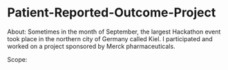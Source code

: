 # Patient-Reported-Outcome-Project

About:
Sometimes in the month of September, the largest Hackathon event took place in the northern city of Germany called Kiel. I participated and worked on a project sponsored by Merck pharmaceuticals.

Scope:

